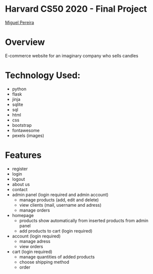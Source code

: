 # Harvard CS50 2020 - Final Project
[Miguel Pereira](https://www.linkedin.com/in/miguelduartepereira/)

# Overview
E-commerce website for an imaginary company who sells candles

# Technology Used:
- python
- flask
- jinja
- sqlite
- sql
- html
- css
- bootstrap
- fontawesome
- pexels (images)

# Features
- register
- login
- logout
- about us
- contact
- admin panel (login required and admin account)
    - manage products (add, edit and delete)
    - view clients (mail, username and adress)
    - manage orders
- homepage
    - products show automatically from inserted products from admin panel
    - add products to cart (login required)
- account (login required)
    - manage adress
    - view orders
- cart (login required)
    - manage quantities of added  products
    - choose shipping method
    - order